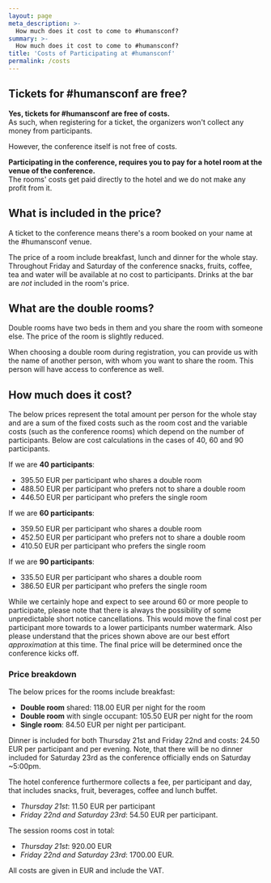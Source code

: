 ```yaml
---
layout: page
meta_description: >-
  How much does it cost to come to #humansconf?
summary: >-
  How much does it cost to come to #humansconf?
title: 'Costs of Participating at #humansconf'
permalink: /costs
---
```


## Tickets for #humansconf are free?

**Yes, tickets for #humansconf are free of costs.**  
As such, when registering for a ticket, the organizers won't collect any money from participants.

However, the conference itself is not free of costs.

**Participating in the conference, requires you to pay for a hotel room at the venue of the conference.**  
The rooms' costs get paid directly to the hotel and we do not make any profit from it.


## What is included in the price?

A ticket to the conference means there's a room booked on your name at the #humansconf venue.

The price of a room include breakfast, lunch and dinner for the whole stay. Throughout Friday and Saturday of the conference snacks, fruits, coffee, tea and water will be available at no cost to participants. Drinks at the bar are _not_ included in the room's price.


## What are the double rooms?

Double rooms have two beds in them and you share the room with someone else. The price of the room is slightly reduced.

When choosing a double room during registration, you can provide us with the name of another person, with whom you want to share the room. This person will have access to conference as well.

## How much does it cost?

The below prices represent the total amount per person for the whole stay and are a sum of the fixed costs such as the room cost and the variable costs (such as the conference rooms) which depend on the number of participants. Below are cost calculations in the cases of 40, 60 and 90 participants.

If we are **40 participants**:

- 395.50 EUR per participant who shares a double room
- 488.50 EUR per participant who prefers not to share a double room
- 446.50 EUR per participant who prefers the single room

If we are **60 participants**:

- 359.50 EUR per participant who shares a double room
- 452.50 EUR per participant who prefers not to share a double room
- 410.50 EUR per participant who prefers the single room

If we are **90 participants**:

- 335.50 EUR per participant who shares a double room
- 386.50 EUR per participant who prefers the single room

While we certainly hope and expect to see around 60 or more people to participate, please note that there is always the possibility of some unpredictable short notice cancellations. This would move the final cost per participant more towards to a lower participants number watermark. Also please understand that the prices shown above are our best effort _approximation_ at this time. The final price will be determined once the conference kicks off.

### Price breakdown

The below prices for the rooms include breakfast:

- **Double room** shared: 118.00 EUR per night for the room
- **Double room** with single occupant: 105.50 EUR per night for the room
- **Single room**: 84.50 EUR per night per participant.

Dinner is included for both Thursday 21st and Friday 22nd and costs: 24.50 EUR per participant and per evening. Note, that there will be no dinner included for Saturday 23rd as the conference officially ends on Saturday ~5:00pm.

The hotel conference furthermore collects a fee, per participant and day, that includes snacks, fruit, beverages, coffee and lunch buffet.

- _Thursday 21st_: 11.50 EUR per participant
- _Friday 22nd and Saturday 23rd_: 54.50 EUR per participant.

The session rooms cost in total:

- _Thursday 21st_: 920.00 EUR
- _Friday 22nd and Saturday 23rd_: 1700.00 EUR.

All costs are given in EUR and include the VAT.
